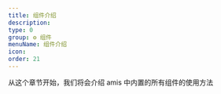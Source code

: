 ```yaml
---
title: 组件介绍
description: 
type: 0
group: ⚙ 组件
menuName: 组件介绍
icon: 
order: 21
---
```

从这个章节开始，我们将会介绍 amis 中内置的所有组件的使用方法




